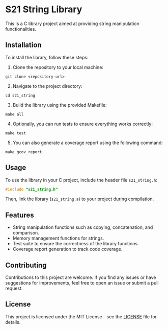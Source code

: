 # S21 String Library

This is a C library project aimed at providing string manipulation functionalities.

## Installation

To install the library, follow these steps:

1. Clone the repository to your local machine:

```
git clone <repository-url>
```

2. Navigate to the project directory:

```
cd s21_string
```

3. Build the library using the provided Makefile:

```
make all
```

4. Optionally, you can run tests to ensure everything works correctly:

```
make test
```

5. You can also generate a coverage report using the following command:

```
make gcov_report
```

## Usage

To use the library in your C project, include the header file `s21_string.h`:

```c
#include "s21_string.h"
```

Then, link the library (`s21_string.a`) to your project during compilation.

## Features

- String manipulation functions such as copying, concatenation, and comparison.
- Memory management functions for strings.
- Test suite to ensure the correctness of the library functions.
- Coverage report generation to track code coverage.

## Contributing

Contributions to this project are welcome. If you find any issues or have suggestions for improvements, feel free to open an issue or submit a pull request.

## License

This project is licensed under the MIT License - see the [LICENSE](LICENSE) file for details.
